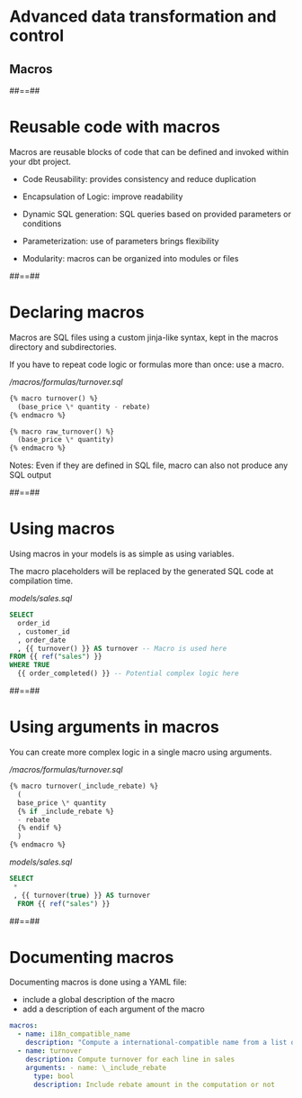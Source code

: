 <!-- .slide: class="transition"-->

# Advanced data transformation and control

## Macros

##==##

# Reusable code with macros

Macros are reusable blocks of code that can be defined and invoked within your dbt project.

- Code Reusability: provides consistency and reduce duplication

- Encapsulation of Logic: improve readability

- Dynamic SQL generation: SQL queries based on provided parameters or conditions

- Parameterization: use of parameters brings flexibility

- Modularity: macros can be organized into modules or files

##==##

<!-- .slide: class="with-code"-->

# Declaring macros

Macros are SQL files using a custom jinja-like syntax, kept in the macros directory and subdirectories.

If you have to repeat code logic or formulas more than once: use a macro.

_/macros/formulas/turnover.sql_

```sql
{% macro turnover() %}
  (base_price \* quantity - rebate)
{% endmacro %}

{% macro raw_turnover() %}
  (base_price \* quantity)
{% endmacro %}
```

Notes:
Even if they are defined in SQL file, macro can also not produce any SQL output

##==##

<!-- .slide: class="with-code"-->

# Using macros

Using macros in your models is as simple as using variables.

The macro placeholders will be replaced by the generated SQL code at compilation time.

_models/sales.sql_

```sql
SELECT
  order_id
  , customer_id
  , order_date
  , {{ turnover() }} AS turnover -- Macro is used here
FROM {{ ref("sales") }}
WHERE TRUE
  {{ order_completed() }} -- Potential complex logic here
```

##==##

<!-- .slide: class="with-code"-->

# Using arguments in macros

You can create more complex logic in a single macro using arguments.

_/macros/formulas/turnover.sql_

```sql
{% macro turnover(_include_rebate) %}
  (
  base_price \* quantity
  {% if _include_rebate %}
  - rebate
  {% endif %}
  )
{% endmacro %}
```

_models/sales.sql_

```sql
SELECT
 *
 , {{ turnover(true) }} AS turnover
  FROM {{ ref("sales") }}
```

##==##

<!-- .slide: class="with-code"-->

# Documenting macros

Documenting macros is done using a YAML file:

- include a global description of the macro
- add a description of each argument of the macro

```yaml
macros:
  - name: i18n_compatible_name
    description: "Compute a international-compatible name from a list of fields."
  - name: turnover
    description: Compute turnover for each line in sales
    arguments: - name: \_include_rebate
      type: bool
      description: Include rebate amount in the computation or not
```
